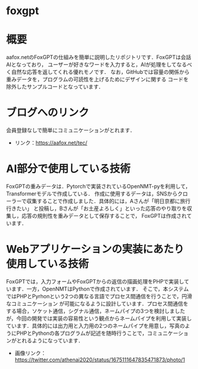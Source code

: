 # foxgpt
# 概要
 
aafox.netのFoxGPTの仕組みを簡単に説明したリポジトリです．FoxGPTは会話AIとなっており，
ユーザーが好きなワードを入力すると，AIが処理をしてなるべく自然な応答を返してくれる優れモノです．
なお，GitHubでは容量の関係から重みデータを，プログラムの可読性を上げるためにデザインに関する
コードを除外したサンプルコードとなっています．

# ブログへのリンク
会員登録なしで簡単にコミュニケーションがとれます．
* リンク：https://aafox.net/tec/

# AI部分で使用している技術
 
FoxGPTの重みデータは．Pytorchで実装されているOpenNMT-pyを利用して，Transformerモデルで作成している．
作成に使用するデータは，SNSからクローラーで収集することで作成しました．具体的には，Aさんが「明日京都に旅行行きたい」
と投稿し，Bさんが「お土産よろしく」といった応答のやり取りを収集し，応答の規則性を重みデータとして保存することで，
FoxGPTは作成されています．
  

# Webアプリケーションの実装にあたり使用している技術

FoxGPTでは，入力フォームやFoxGPTからの返信の描画処理をPHPで実装しています．一方，OpenNMTはPythonで作成されています．
そこで，本システムではPHPとPyrhonという2つの異なる言語でプロセス間通信を行うことで，円滑なコミュニケーション
が可能になるように設計しています．プロセス間通信をする場合，ソケット通信，シグナル通信，ネームパイプの3つを検討しましたが，今回の開発では実装の容易性という観点からネームパイプを利用して実装しています．具体的には出力用と入力用の2つのネームパイプを用意し，写真のようにPHPとPythonの各プログラムが記述を随時行うことで，コミュニケーションがとれるようになっています．

* 画像リンク：https://twitter.com/athenai2020/status/1675111647835471873/photo/1
